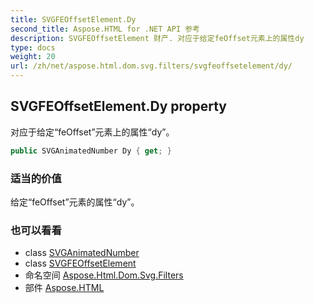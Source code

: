 ```yaml
---
title: SVGFEOffsetElement.Dy
second_title: Aspose.HTML for .NET API 参考
description: SVGFEOffsetElement 财产. 对应于给定feOffset元素上的属性dy
type: docs
weight: 20
url: /zh/net/aspose.html.dom.svg.filters/svgfeoffsetelement/dy/
---
```

## SVGFEOffsetElement.Dy property

对应于给定“feOffset”元素上的属性“dy”。

```csharp
public SVGAnimatedNumber Dy { get; }
```

### 适当的价值

给定“feOffset”元素的属性“dy”。

### 也可以看看

* class [SVGAnimatedNumber](../../../aspose.html.dom.svg.datatypes/svganimatednumber/)
* class [SVGFEOffsetElement](../)
* 命名空间 [Aspose.Html.Dom.Svg.Filters](../../svgfeoffsetelement/)
* 部件 [Aspose.HTML](../../../)



